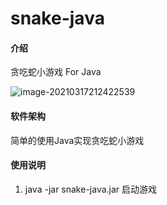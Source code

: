 # snake-java

#### 介绍
贪吃蛇小游戏 For Java

![image-20210317212422539](https://gitee.com/hhq11/img/raw/master/img/20210317212428.png)

#### 软件架构

简单的使用Java实现贪吃蛇小游戏

#### 使用说明

1.  java -jar snake-java.jar 启动游戏

